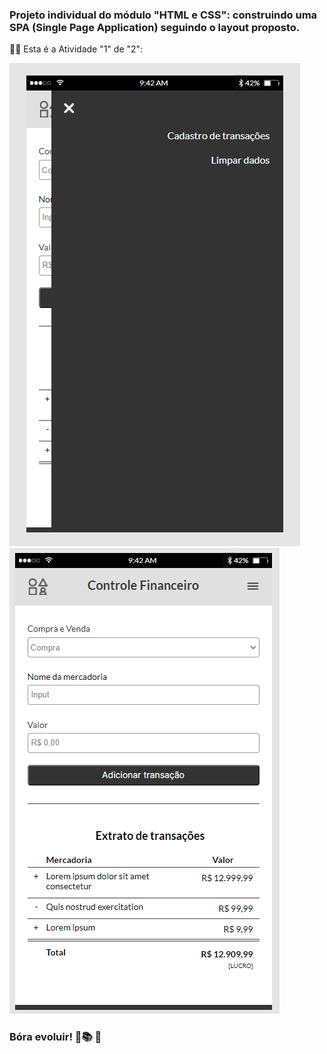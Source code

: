 ### Projeto individual do módulo "HTML e CSS": construindo uma SPA (Single Page Application) seguindo o layout proposto.  

:man_technologist: Esta é a Atividade "1" de "2":      

![](img-Readme.md/smartphone%20with%20navigation%20active.png)  
![](img-Readme.md/smartphone.png)  

### Bóra evoluir! 🚀:books: :raised_hands:
